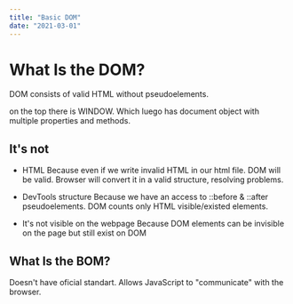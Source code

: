 ```yaml
---
title: "Basic DOM"
date: "2021-03-01"
---
```


# What Is the DOM?

DOM consists of valid HTML without pseudoelements.

on the top there is WINDOW. Which luego has document object with multiple properties and methods.

## It's not

* HTML
Because even if we write invalid HTML in our html file. DOM will be valid. Browser will convert it in a valid structure, resolving problems.

* DevTools structure
Because we have an access to ::before & ::after pseudoelements. DOM counts only HTML visible/existed elements.

* It's not visible on the webpage
Because DOM elements can be invisible on the page but still exist on DOM

## What Is the BOM?
Doesn't have oficial standart. 
Allows JavaScript to "communicate" with the browser.
